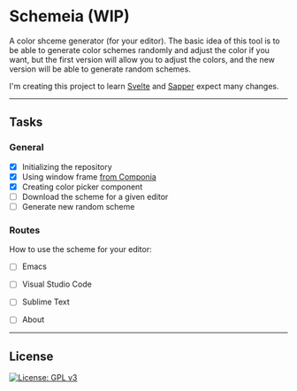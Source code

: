 # Schemeia (WIP)

A color shceme generator (for your editor). The basic idea of this tool is to be able to generate color schemes randomly and adjust the color if you want, but the first version will allow you to adjust the colors, and the new version will be able to generate random schemes.

I'm creating this project to learn [Svelte](https://svelte.technology/ "Svelte") and [Sapper](https://sapper.svelte.technology/ "Sapper") expect many changes.

---

## Tasks

### General

- [x] Initializing the repository
- [x] Using window frame [from Componia](https://github.com/tareifz/componia "Componia")
- [x] Creating color picker component
- [ ] Download the scheme for a given editor
- [ ] Generate new random scheme

### Routes

How to use the scheme for your editor:

- [ ] Emacs
- [ ] Visual Studio Code
- [ ] Sublime Text

- [ ] About

---

## License

[![License: GPL v3](https://img.shields.io/badge/License-GPL%20v3-blue.svg)](https://www.gnu.org/licenses/gpl-3.0)